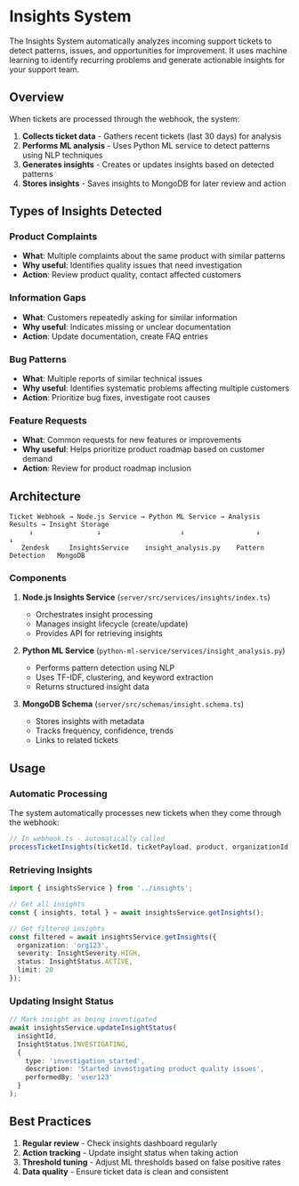 # Insights System

The Insights System automatically analyzes incoming support tickets to detect patterns, issues, and opportunities for improvement. It uses machine learning to identify recurring problems and generate actionable insights for your support team.

## Overview

When tickets are processed through the webhook, the system:

1. **Collects ticket data** - Gathers recent tickets (last 30 days) for analysis
2. **Performs ML analysis** - Uses Python ML service to detect patterns using NLP techniques
3. **Generates insights** - Creates or updates insights based on detected patterns
4. **Stores insights** - Saves insights to MongoDB for later review and action

## Types of Insights Detected

### Product Complaints
- **What**: Multiple complaints about the same product with similar patterns
- **Why useful**: Identifies quality issues that need investigation
- **Action**: Review product quality, contact affected customers

### Information Gaps
- **What**: Customers repeatedly asking for similar information
- **Why useful**: Indicates missing or unclear documentation
- **Action**: Update documentation, create FAQ entries

### Bug Patterns
- **What**: Multiple reports of similar technical issues
- **Why useful**: Identifies systematic problems affecting multiple customers
- **Action**: Prioritize bug fixes, investigate root causes

### Feature Requests
- **What**: Common requests for new features or improvements
- **Why useful**: Helps prioritize product roadmap based on customer demand
- **Action**: Review for product roadmap inclusion

## Architecture

```
Ticket Webhook → Node.js Service → Python ML Service → Analysis Results → Insight Storage
     ↓                ↓                    ↓                  ↓              ↓
   Zendesk     InsightsService    insight_analysis.py    Pattern Detection   MongoDB
```

### Components

1. **Node.js Insights Service** (`server/src/services/insights/index.ts`)
   - Orchestrates insight processing
   - Manages insight lifecycle (create/update)
   - Provides API for retrieving insights

2. **Python ML Service** (`python-ml-service/services/insight_analysis.py`)
   - Performs pattern detection using NLP
   - Uses TF-IDF, clustering, and keyword extraction
   - Returns structured insight data

3. **MongoDB Schema** (`server/src/schemas/insight.schema.ts`)
   - Stores insights with metadata
   - Tracks frequency, confidence, trends
   - Links to related tickets

## Usage

### Automatic Processing

The system automatically processes new tickets when they come through the webhook:

```typescript
// In webhook.ts - automatically called
processTicketInsights(ticketId, ticketPayload, product, organizationId);
```

### Retrieving Insights

```typescript
import { insightsService } from '../insights';

// Get all insights
const { insights, total } = await insightsService.getInsights();

// Get filtered insights
const filtered = await insightsService.getInsights({
  organization: 'org123',
  severity: InsightSeverity.HIGH,
  status: InsightStatus.ACTIVE,
  limit: 20
});
```

### Updating Insight Status

```typescript
// Mark insight as being investigated
await insightsService.updateInsightStatus(
  insightId, 
  InsightStatus.INVESTIGATING,
  {
    type: 'investigation_started',
    description: 'Started investigating product quality issues',
    performedBy: 'user123'
  }
);
```

## Best Practices

1. **Regular review** - Check insights dashboard regularly
2. **Action tracking** - Update insight status when taking action
3. **Threshold tuning** - Adjust ML thresholds based on false positive rates
4. **Data quality** - Ensure ticket data is clean and consistent 